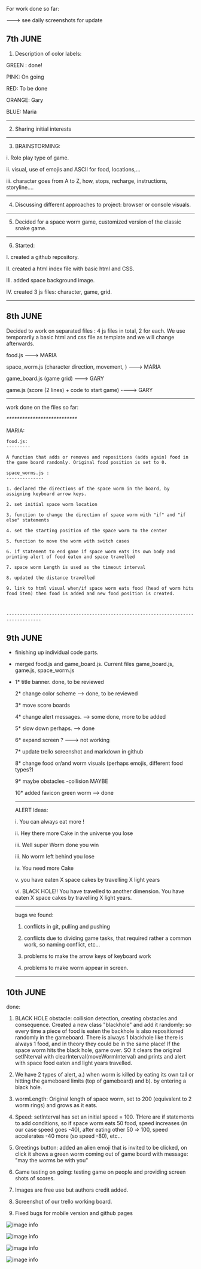 
For work done so far:

---> see daily screenshots for update

7th JUNE
--------

1. Description of color labels:

GREEN : done!

PINK: On going

RED: To be done

ORANGE: Gary

BLUE: Maria

-------------------------
 
 2. Sharing initial interests

 -------------------------
 3. BRAINSTORMING:
  
  i. Role play type of game.
  
  ii. visual, use of emojis and ASCII for food, locations,...
  
  iii. character goes from A to Z, how, stops, recharge, instructions, storyline....

 ---------------------------------

 4. Discussing different approaches to project: browser or console visuals.

 ----------------------------------

 5. Decided for a space worm game, customized version of the classic snake game.

 ------------------------------------------------------

 6. Started:

  I. created a github repository.

  II. created a html index file with basic html and CSS.

  III. added space background image.

  IV. created 3 js files: character, game, grid.

  -------------------------------------------------

8th JUNE
--------
Decided to work on separated files : 4 js files in total, 2 for each.
We use temporarily a basic html and css file as template and we will change afterwards.

food.js  ---> MARIA

space_worm.js (character direction, movement, )  ---> MARIA

game_board.js (game grid)   --->  GARY

game.js  (score (2 lines) + code to start game) ----> GARY

------------------------

work done on the files so far:

_***************************_

MARIA:

    food.js: 
    ---------

    A function that adds or removes and repositions (adds again) food in the game board randomly. Original food position is set to 0.

    space_worms.js : 
    --------------

    1. declared the directions of the space worm in the board, by assigning keyboard arrow keys.

    2. set initial space worm location

    3. function to change the direction of space worm with "if" and "if else" statements

    4. set the starting position of the space worm to the center

    5. function to move the worm with switch cases

    6. if statement to end game if space worm eats its own body and printing alert of food eaten and space travelled

    7. space worm Length is used as the timeout interval

    8. updated the distance travelled
    
    9. link to html visual when/if space worm eats food (head of worm hits food item) then food is added and new food position is created.



    -----------------------------------------------------------------------------------


9th JUNE
--------

* finishing up individual code parts.

* merged food.js and game_board.js. Current files game_board.js, game.js, space_worm.js

*  1* title banner. done, to be reviewed

   2* change color scheme --> done, to be reviewed

   3* move score boards 
   
   4* change alert messages. --> some done, more to be added
   
   5* slow down perhaps. --> done 
   
   6* expand screen ? ---> not working
   
   7* update trello screenshot and markdown in github
   
   8* change food or/and worm visuals (perhaps emojis, different food types?)
   
   9* maybe obstacles -collision MAYBE

   10* added favicon green worm  --> done

   ------------------

   ALERT Ideas:

   i. You can always eat more !

   ii. Hey there more Cake in the universe you lose
   
   iii. Well super Worm done you win
   
   iii. No worm left behind you lose
   
   iv. You need more Cake
   
   v.  you have eaten X space cakes by travelling X light years

   vi. BLACK HOLE!! You have travelled to another dimension. You have eaten X space cakes by travelling X light years.

   ------------------------------

   bugs we found:

   1. conflicts in git, pulling and pushing

   2. conflicts due to dividing game tasks, that required rather a common work, so naming conflict, etc...

   3. problems to make the arrow keys of keyboard work

   4. problems to make worm appear in screen.

   -------------------------------



10th JUNE
--------
   
done:

1. BLACK HOLE obstacle: collision detection, creating obstacles and consequence. Created a new class "blackhole" and add it randomly: so every time a piece of food is eaten the backhole is also repositioned randomly in the gameboard. There is always 1 blackhole like there is always 1 food, and in theory they could be in the same place! If the space worm hits the black hole, game over. SO it clears the  original setINterval with clearInterval(moveWormInterval) and prints and alert with space food eaten and light years travelled.

2. We have 2 types of alert, a.) when worm is killed by eating its own tail or hitting the gameboard limits (top of gameboard) and b). by entering a black hole.

3. wormLength:  Original length of space worm, set to 200  (equivalent to 2 worm rings) and grows as it eats.

4. Speed: setInterval has set an initial speed = 100. THere are if statements to add conditions, so if space worm eats 50 food, speed increases (in our case speed goes -40), after eating other 50 => 100, speed accelerates -40 more (so speed -80), etc...

5. Greetings button: added an alien emoji that is invited to be clicked, on click it shows a green worm coming out of game board with message: "may the worms be with you"

6. Game testing on going: testing game on people and providing screen shots of scores.

7. Images are free use but authors credit added.

8. Screenshot of our trello working board.

9. Fixed bugs for mobile version and github pages


 ![image info](work_record/game_work_plan.jpg)  
 
![image info](work_record/game_player1_testing.png)

![image info](work_record/game_player2_testing.png)

![image info](work_record/space_worm_greetings.png)